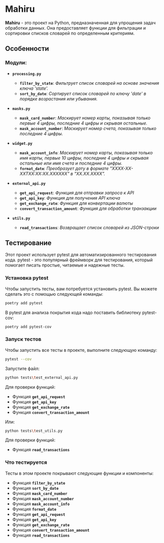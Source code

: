 # Mahiru

**Mahiru** - это проект на Python, предназначенная для упрощения задач обработки данных. Она предоставляет функции для фильтрации и сортировки списков словарей по определенным критериям.

## Особенности

### Модули:

- **`processing.py`**
    - **`filter_by_state`**: *Фильтрует список словарей на основе значения ключа 'state'.*
    - **`sort_by_date`**: *Сортирует список словарей по ключу 'date' в порядке возрастания или убывания.*

- **`masks.py`**
    - **`mask_card_number`**: *Маскирует номер карты, показывая только первые 4 цифры, последние 4 цифры и скрывая остальные.*
    - **`mask_account_number`**: *Маскирует номер счета, показывая только последние 4 цифры.*

- **`widget.py`**
    - **`mask_account_info`**: *Маскирует номер карты, показывая только имя карты, первые 10 цифры, последние 4 цифры и скрывая остальные или имя счета и последние 4 цифры.*
    - **`format_date`**: *Преобразует дату в формате "XXXX-XX-XXTXX:XX:XX.XXXXXX" в "XX.XX.XXXX".*

- **`external_api.py`**
    - **`get_api_request`**: *Функция для отправки запроса к API*
    - **`get_api_key`**: *Функция для получения API ключа*
    - **`get_exchange_rate`**: *Функция для конвертации валюты*
    - **`convert_transaction_amount`**: *Функция для обработки транзакции*

- **`utils.py`**
    - **`read_transactions`**: *Возвращает список словарей из JSON-строки*



## Тестирование

Этот проект использует pytest для автоматизированного тестирования кода. pytest - это популярный фреймворк для тестирования, который помогает писать простые, читаемые и надежные тесты.

### Установка pytest

Чтобы запустить тесты, вам потребуется установить pytest. Вы можете сделать это с помощью следующей команды:

```bash
poetry add pytest
```

В pytest для анализа покрытия кода надо поставить библиотеку 
pytest-cov:
```bash
poetry add pytest-cov
```


### Запуск тестов

Чтобы запустить все тесты в проекте, выполните следующую команду:

```bash
pytest --cov
```

Запустите файл:

```bash
python tests\test_external_api.py
```
Для проверки функций:

- Функция **`get_api_request`**
- Функция **`get_api_key`**
- Функция **`get_exchange_rate`**
- Функция **`convert_transaction_amount`**

Или:
```bash
python tests\test_utils.py
```
Для проверки функций:

- Функция **`read_transactions`**

### Что тестируется

Тесты в этом проекте покрывают следующие функции и компоненты:

- Функция **`filter_by_state`**
- Функция **`sort_by_date`**
- Функция **`mask_card_number`**
- Функция **`mask_account_number`**
- Функция **`mask_account_info`**
- Функция **`format_date`**
- Функция **`get_api_request`**
- Функция **`get_api_key`**
- Функция **`get_exchange_rate`**
- Функция **`convert_transaction_amount`**
- Функция **`read_transactions`**